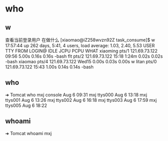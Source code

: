 # who

## w

查看当前登录用户 在做什么 \[xiaomao@iZ258wvzn92Z task\_consume\]$ w 17:57:44 up 262 days, 5:41, 4 users, load average: 1.03, 2.40, 5.53 USER TTY FROM LOGIN@ IDLE JCPU PCPU WHAT xiaoming pts/1 121.69.73.122 09:56 5.00s 0.16s 0.16s -bash flt pts/2 121.69.73.122 15:18 1:24m 0.02s 0.02s -bash xiaomao pts/4 121.69.73.122 Wed15 0.00s 0.03s 0.00s w litan pts/0 121.69.73.122 15:43 1.00s 0.14s 0.14s -bash

## who

➜ Tomcat who mxj console Aug 6 09:31 mxj ttys000 Aug 6 13:18 mxj ttys001 Aug 6 13:26 mxj ttys002 Aug 6 16:18 mxj ttys003 Aug 6 17:59 mxj ttys005 Aug 6 18:22

## whoami

➜ Tomcat whoami mxj

